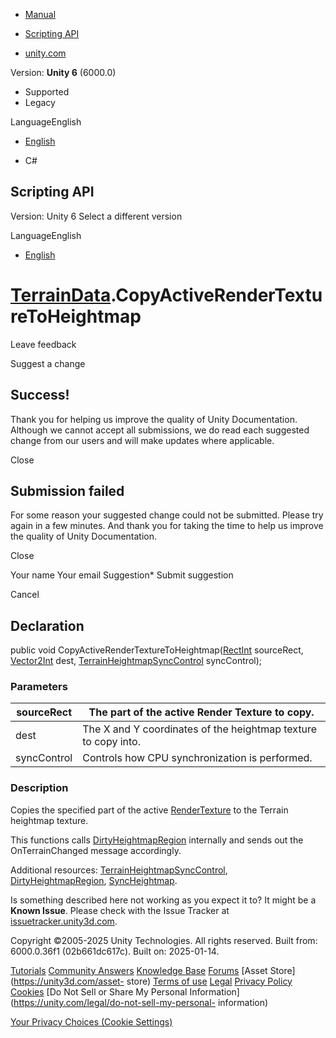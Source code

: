 [ ]()

  * [Manual](../Manual/index.html)
  * [Scripting API](../ScriptReference/index.html)

  * [unity.com](https://unity.com/)

Version: **Unity 6** (6000.0)

  * Supported
  * Legacy

LanguageEnglish

  * [English]()

  * C#

[ ](https://docs.unity3d.com)

## Scripting API

Version: Unity 6 Select a different version

LanguageEnglish

  * [English]()

#  [TerrainData](TerrainData.html).CopyActiveRenderTextureToHeightmap

Leave feedback

Suggest a change

## Success!

Thank you for helping us improve the quality of Unity Documentation. Although
we cannot accept all submissions, we do read each suggested change from our
users and will make updates where applicable.

Close

## Submission failed

For some reason your suggested change could not be submitted. Please <a>try
again</a> in a few minutes. And thank you for taking the time to help us
improve the quality of Unity Documentation.

Close

Your name Your email Suggestion* Submit suggestion

Cancel

[ ]()

## Declaration

public void CopyActiveRenderTextureToHeightmap([RectInt](RectInt.html)
sourceRect, [Vector2Int](Vector2Int.html) dest,
[TerrainHeightmapSyncControl](TerrainHeightmapSyncControl.html) syncControl);

### Parameters

sourceRect | The part of the active Render Texture to copy.  
---|---  
dest | The X and Y coordinates of the heightmap texture to copy into.  
syncControl | Controls how CPU synchronization is performed.  
  
### Description

Copies the specified part of the active [RenderTexture](RenderTexture.html) to
the Terrain heightmap texture.

This functions calls
[DirtyHeightmapRegion](TerrainData.DirtyHeightmapRegion.html) internally and
sends out the OnTerrainChanged message accordingly.  
  
Additional resources:
[TerrainHeightmapSyncControl](TerrainHeightmapSyncControl.html),
[DirtyHeightmapRegion](TerrainData.DirtyHeightmapRegion.html),
[SyncHeightmap](TerrainData.SyncHeightmap.html).

Is something described here not working as you expect it to? It might be a
**Known Issue**. Please check with the Issue Tracker at
[issuetracker.unity3d.com](https://issuetracker.unity3d.com).

Copyright ©2005-2025 Unity Technologies. All rights reserved. Built from:
6000.0.36f1 (02b661dc617c). Built on: 2025-01-14.

[Tutorials](https://unity3d.com/learn) [Community
Answers](https://answers.unity3d.com) [Knowledge
Base](https://support.unity3d.com/hc/en-us)
[Forums](https://forum.unity3d.com) [Asset Store](https://unity3d.com/asset-
store) [Terms of use](https://docs.unity3d.com/Manual/TermsOfUse.html)
[Legal](https://unity.com/legal) [Privacy
Policy](https://unity.com/legal/privacy-policy)
[Cookies](https://unity.com/legal/cookie-policy) [Do Not Sell or Share My
Personal Information](https://unity.com/legal/do-not-sell-my-personal-
information)

[Your Privacy Choices (Cookie Settings)](javascript:void\(0\);)

